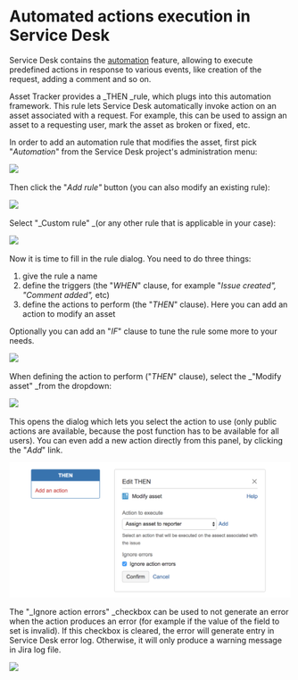 # Automated actions execution in Service Desk

Service Desk contains the [automation](https://confluence.atlassian.com/servicedeskcloud/automating-your-service-desk-732528900.html) feature, allowing to execute predefined actions in response to various events, like creation of the request, adding a comment and so on.

Asset Tracker provides a _THEN _rule, which plugs into this automation framework. This rule lets Service Desk automatically invoke action on an asset associated with a request. For example, this can be used to assign an asset to a requesting user, mark the asset as broken or fixed, etc.

In order to add an automation rule that modifies the asset, first pick "_Automation_" from the Service Desk project's administration menu:

![](https://confluence.spartez.com/download/attachments/36733369/sd1.png?version=1&modificationDate=1496396956464&api=v2&effects=drop-shadow)

Then click the "_Add rule"_ button \(you can also modify an existing rule\):

![](https://confluence.spartez.com/download/attachments/36733369/sd2.png?version=1&modificationDate=1496396972249&api=v2&effects=drop-shadow)

Select "_Custom rule" _\(or any other rule that is applicable in your case\):

![](https://confluence.spartez.com/download/attachments/36733369/sd3.png?version=1&modificationDate=1496396994004&api=v2&effects=drop-shadow)

Now it is time to fill in the rule dialog. You need to do three things:

1. give the rule a name
2. define the triggers \(the "_WHEN_" clause, for example "_Issue created", "Comment added",_ etc\)
3. define the actions to perform \(the "_THEN_" clause\). Here you can add an action to modify an asset

Optionally you can add an "_IF_" clause to tune the rule some more to your needs.

![](https://confluence.spartez.com/download/attachments/36733369/sd4.png?version=1&modificationDate=1496397020050&api=v2&effects=drop-shadow)

When defining the action to perform \("_THEN_" clause\), select the _"Modify asset" _from the dropdown:

![](https://confluence.spartez.com/download/attachments/36733369/sd5.png?version=1&modificationDate=1496397044699&api=v2&effects=drop-shadow)

This opens the dialog which lets you select the action to use \(only public actions are available, because the post function has to be available for all users\). You can even add a new action directly from this panel, by clicking the "_Add_" link.

![](../../.gitbook/assets/automation_-_service_desk%20%281%29.png)

The "_Ignore action errors" _checkbox can be used to not generate an error when the action produces an error \(for example if the value of the field to set is invalid\). If this checkbox is cleared, the error will generate entry in Service Desk error log. Otherwise, it will only produce a warning message in Jira log file.

![](https://confluence.spartez.com/download/attachments/36733369/sdlog.png?version=1&modificationDate=1496402512145&api=v2&effects=drop-shadow)

